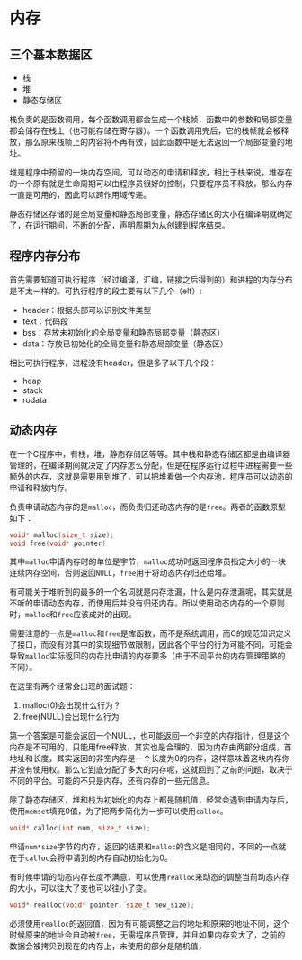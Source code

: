 # 内存

## 三个基本数据区

- 栈
- 堆
- 静态存储区

栈负责的是函数调用，每个函数调用都会生成一个栈帧，函数中的参数和局部变量都会储存在栈上（也可能存储在寄存器）。一个函数调用完后，它的栈帧就会被释放，那么原来栈帧上的内容将不再有效，因此函数中是无法返回一个局部变量的地址。

堆是程序中预留的一块内存空间，可以动态的申请和释放，相比于栈来说，堆存在的一个原有就是生命周期可以由程序员很好的控制，只要程序员不释放，那么内存一直是可用的，因此可以跨作用域传递。

静态存储区存储的是全局变量和静态局部变量，静态存储区的大小在编译期就确定了，在运行期间，不断的分配，声明周期为从创建到程序结束。

## 程序内存分布

首先需要知道可执行程序（经过编译，汇编，链接之后得到的）和进程的内存分布是不太一样的。可执行程序的段主要有以下几个（elf）:

- header：根据头部可以识别文件类型
- text：代码段
- bss：存放未初始化的全局变量和静态局部变量（静态区）
- data：存放已初始化的全局变量和静态局部变量（静态区）

相比可执行程序，进程没有header，但是多了以下几个段：

- heap
- stack
- rodata

## 动态内存

在一个C程序中，有栈，堆，静态存储区等等。其中栈和静态存储区都是由编译器管理的，在编译期间就决定了内存怎么分配，但是在程序运行过程中进程需要一些额外的内存，这就是需要用到堆了，可以把堆看做一个内存池，程序员可以动态的申请和释放内存。

负责申请动态内存的是`malloc`，而负责归还动态内存的是`free`。两者的函数原型如下：

```c
void* malloc(size_t size);
void free(void* pointer)
```

其中`malloc`申请内存时的单位是字节，`malloc`成功时返回程序员指定大小的一块连续内存空间，否则返回`NULL`，`free`用于将动态内存归还给堆。

有可能关于堆听到的最多的一个名词就是内存泄漏，什么是内存泄漏呢，其实就是不听的申请动态内存，而使用后并没有归还内存。所以使用动态内存的一个原则时，`malloc`和`free`应该成对的出现。

需要注意的一点是`malloc`和`free`是库函数，而不是系统调用，而C的规范知识定义了接口，而没有对其中的实现细节做限制，因此各个平台的行为可能不同，可能会导致`malloc`实际返回的内存比申请的内存要多（由于不同平台的内存管理策略的不同）。

在这里有两个经常会出现的面试题：

1. malloc(0)会出现什么行为？
2. free(NULL)会出现什么行为

第一个答案是可能会返回一个NULL，也可能返回一个非空的内存指针，但是这个内存是不可用的，只能用free释放，其实也是合理的，因为内存由两部分组成，首地址和长度，其实返回的非空内存是一个长度为0的内存，这样意味着这块内存你并没有使用权。那么它到底分配了多大的内存呢，这就回到了之前的问题，取决于不同的平台。可能的不只是内存，还有内存的一些元信息。

除了静态存储区，堆和栈为初始化的内存上都是随机值，经常会遇到申请内存后，使用`memset`填充0值，为了把两步简化为一步可以使用`calloc`。

```c
void* calloc(int num, size_t size);
```

申请`num*size`字节的内存，返回的结果和`malloc`的含义是相同的，不同的一点就在于`calloc`会将申请到的内存自动初始化为0。

有时候申请的动态内存长度不满意，可以使用`realloc`来动态的调整当前动态内存的大小，可以往大了变也可以往小了变。

```c
void* realloc(void* pointer, size_t new_size);
```

必须使用`realloc`的返回值，因为有可能调整之后的地址和原来的地址不同，这个时候原来的地址会自动被`free`，无需程序员管理，并且如果内存变大了，之前的数据会被拷贝到现在的内存上，未使用的部分是随机值，